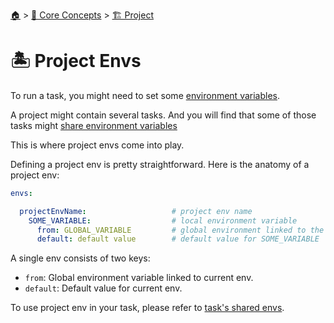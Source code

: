 <!--startTocHeader-->
[🏠](../../README.md) > [🧠 Core Concepts](../README.md) > [🏗️ Project](README.md)
# 🏝️ Project Envs
<!--endTocHeader-->


To run a task, you might need to set some [environment variables](../task/task-envs/README.md).

A project might contain several tasks. And you will find that some of those tasks might [share environment variables](../task/task-envs/shared-envs.md)

This is where project envs come into play.

Defining a project env is pretty straightforward. Here is the anatomy of a project env:

```yaml
envs:

  projectEnvName:                   # project env name
    SOME_VARIABLE:                  # local environment variable
      from: GLOBAL_VARIABLE         # global environment linked to the SOME_VARIABLE
      default: default value        # default value for SOME_VARIABLE
```

A single env consists of two keys:

* `from`: Global environment variable linked to current env.
* `default`: Default value for current env.

To use project env in your task, please refer to [task's shared envs](../task/task-envs/shared-envs.md).


<!--startTocSubtopic-->
<!--endTocSubtopic-->